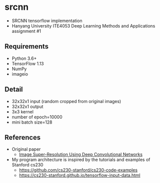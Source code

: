 # srcnn
* SRCNN tensorflow implementation
* Hanyang University ITE4053 Deep Learning Methods and Applications assignment #1

## Requirements
* Python 3.6+
* TensorFlow 1.13
* NumPy
* imageio

## Detail
* 32x32x1 input (random cropped from original images)
* 32x32x1 output
* 3x3 kernel
* number of epoch=10000
* mini batch size=128

## References
* Original paper
    * [Image Super-Resolution Using Deep Convolutional Networks](https://arxiv.org/abs/1501.00092)
* My program architecture is inspired by the tutorials and examples of Stanford cs230
    * https://github.com/cs230-stanford/cs230-code-examples
    * https://cs230-stanford.github.io/tensorflow-input-data.html